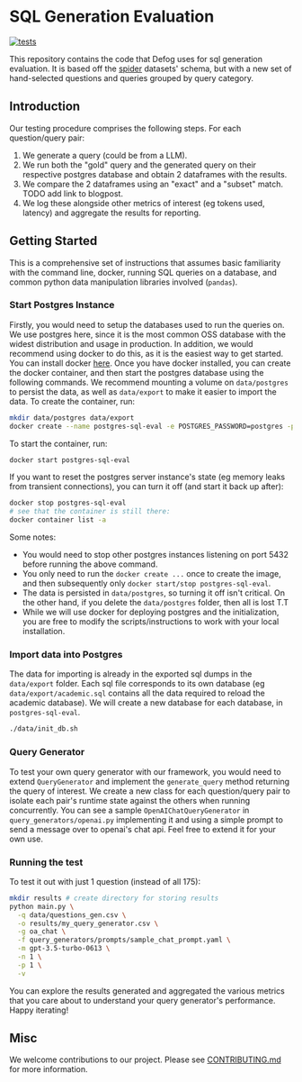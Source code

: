 # SQL Generation Evaluation

[![tests](https://github.com/defog-ai/sql-generation-evaluation/actions/workflows/main.yml/badge.svg)](https://github.com/defog-ai/sql-generation-evaluation/actions/workflows/main.yml)

This repository contains the code that Defog uses for sql generation evaluation. It is based off the [spider](https://github.com/taoyds/spider) datasets' schema, but with a new set of hand-selected questions and queries grouped by query category.

## Introduction

Our testing procedure comprises the following steps. For each question/query pair:
1. We generate a query (could be from a LLM).
2. We run both the "gold" query and the generated query on their respective postgres database and obtain 2 dataframes with the results.
3. We compare the 2 dataframes using an "exact" and a "subset" match. TODO add link to blogpost.
4. We log these alongside other metrics of interest (eg tokens used, latency) and aggregate the results for reporting.

## Getting Started

This is a comprehensive set of instructions that assumes basic familiarity with the command line, docker, running SQL queries on a database, and common python data manipulation libraries involved (`pandas`).

### Start Postgres Instance

Firstly, you would need to setup the databases used to run the queries on. We use postgres here, since it is the most common OSS database with the widest distribution and usage in production. In addition, we would recommend using docker to do this, as it is the easiest way to get started. You can install docker [here](https://docs.docker.com/get-docker/). Once you have docker installed, you can create the docker container, and then start the postgres database using the following commands. We recommend mounting a volume on `data/postgres` to persist the data, as well as `data/export` to make it easier to import the data. To create the container, run:

```bash
mkdir data/postgres data/export
docker create --name postgres-sql-eval -e POSTGRES_PASSWORD=postgres -p 5432:5432 -v $(pwd)/data/postgres:/var/lib/postgresql/data -v $(pwd)/data/export:/export postgres:14-alpine
```

To start the container, run:
```bash
docker start postgres-sql-eval
```

If you want to reset the postgres server instance's state (eg memory leaks from transient connections), you can turn it off (and start it back up after):
```bash
docker stop postgres-sql-eval
# see that the container is still there:
docker container list -a
```

Some notes:
- You would need to stop other postgres instances listening on port 5432 before running the above command.
- You only need to run the `docker create ...` once to create the image, and then subsequently only `docker start/stop postgres-sql-eval`. 
- The data is persisted in `data/postgres`, so turning it off isn't critical. On the other hand, if you delete the `data/postgres` folder, then all is lost T.T
- While we will use docker for deploying postgres and the initialization, you are free to modify the scripts/instructions to work with your local installation.


### Import data into Postgres

The data for importing is already in the exported sql dumps in the `data/export` folder. Each sql file corresponds to its own database (eg `data/export/academic.sql` contains all the data required to reload the academic database). We will create a new database for each database, in `postgres-sql-eval`.

```bash
./data/init_db.sh
```

### Query Generator

To test your own query generator with our framework, you would need to extend `QueryGenerator` and implement the `generate_query` method returning the query of interest. We create a new class for each question/query pair to isolate each pair's runtime state against the others when running concurrently. You can see a sample `OpenAIChatQueryGenerator` in `query_generators/openai.py` implementing it and using a simple prompt to send a message over to openai's chat api. Feel free to extend it for your own use.

### Running the test

To test it out with just 1 question (instead of all 175):

```bash
mkdir results # create directory for storing results
python main.py \
  -q data/questions_gen.csv \
  -o results/my_query_generator.csv \
  -g oa_chat \
  -f query_generators/prompts/sample_chat_prompt.yaml \
  -m gpt-3.5-turbo-0613 \
  -n 1 \
  -p 1 \
  -v
```

You can explore the results generated and aggregated the various metrics that you care about to understand your query generator's performance. Happy iterating!

## Misc

We welcome contributions to our project. Please see [CONTRIBUTING.md](https://github.com/defog-ai/sql-generation-evaluation/blob/main/CONTRIBUTING.md) for more information.